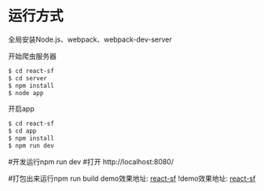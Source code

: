 # 运行方式

全局安装Node.js、webpack、webpack-dev-server

开始爬虫服务器
``` sh
$ cd react-sf
$ cd server
$ npm install
$ node app
```
开启app
``` sh
$ cd react-sf
$ cd app
$ npm install
$ npm run dev
```


#开发运行npm run dev
#打开 http://localhost:8080/

#打包出来运行npm run build
demo效果地址: [react-sf](http://7xq7mw.com1.z0.glb.clouddn.com/GIF.gif)
!demo效果地址: [react-sf](http://7xq7mw.com1.z0.glb.clouddn.com/GIF.gif)